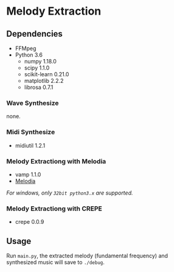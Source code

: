 # Melody Extraction

## Dependencies

- FFMpeg
- Python 3.6
    - numpy 1.18.0
    - scipy 1.1.0
    - scikit-learn 0.21.0
    - matplotlib 2.2.2
    - librosa 0.7.1

### Wave Synthesize

none.

### Midi Synthesize

- midiutil 1.2.1

### Melody Extractiong with Melodia

- vamp 1.1.0
- [Melodia](https://www.upf.edu/web/mtg/melodia)

*For windows, only `32bit python3.x` are supported.*

### Melody Extractiong with CREPE

- crepe 0.0.9

## Usage

  Run `main.py`, the extracted melody (fundamental frequency) and synthesized music will save to `./debug`.



